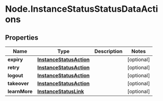 # Node.InstanceStatusStatusDataActions

## Properties

Name | Type | Description | Notes
------------ | ------------- | ------------- | -------------
**expiry** | [**InstanceStatusAction**](InstanceStatusAction.md) |  | [optional] 
**retry** | [**InstanceStatusAction**](InstanceStatusAction.md) |  | [optional] 
**logout** | [**InstanceStatusAction**](InstanceStatusAction.md) |  | [optional] 
**takeover** | [**InstanceStatusAction**](InstanceStatusAction.md) |  | [optional] 
**learnMore** | [**InstanceStatusLink**](InstanceStatusLink.md) |  | [optional] 


